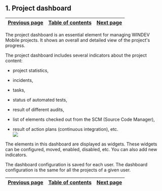 
## 1. Project dashboard
			

| [Previous page](../Concepts_WM/1410086901.md) | [Table of contents](../Concepts_WM/1410086964.md) | [Next page](../Concepts_WM/1410086903.md) |
| --- | --- | --- |



<a name="NOTE1"></a>
<a name="NOTE1_1"></a>
The project dashboard is an essential element for managing WINDEV Mobile projects. It shows an overall and detailed view of the project's progress.

The project dashboard includes several indicators about the project content: 

- project statistics, 

- incidents, 

- tasks, 

- status of automated tests, 

- result of different audits, 

- list of elements checked out from the SCM (Source Code Manager), 

- result of action plans (continuous integration), etc.<br>![](https://doc.pcsoft.fr/en-US/images/image.awp?langid=3&name=P2_Tableau%20de%20bord.gif&type=thumb)





The elements in this dashboard are displayed as widgets. These widgets can be configured, moved, enabled, disabled, etc. You can also add new indicators. 

The dashboard configuration is saved for each user. The dashboard configuration is the same for all the projects of a given user. 

| [Previous page](../Concepts_WM/1410086901.md) | [Table of contents](../Concepts_WM/1410086964.md) | [Next page](../Concepts_WM/1410086903.md) |
| --- | --- | --- |




